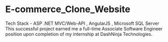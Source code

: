 # E-commerce_Clone_Website
Tech Stack -  ASP .NET MVC/Web-API , AngularJS , Microsoft SQL Server<br />
This successful project earned me a full-time Associate Software Engineer position upon completion of my internship at DashNinja Technologies.
